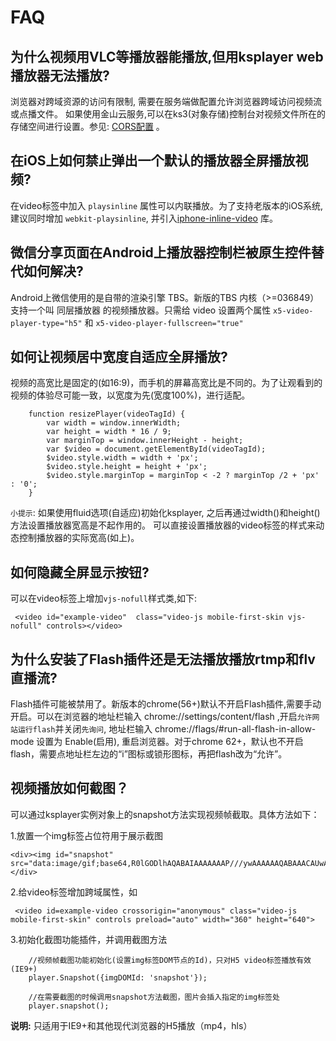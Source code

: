 # FAQ

## 为什么视频用VLC等播放器能播放,但用ksplayer web播放器无法播放?

浏览器对跨域资源的访问有限制, 需要在服务端做配置允许浏览器跨域访问视频流或点播文件。
如果使用金山云服务,可以在ks3(对象存储)控制台对视频文件所在的存储空间进行设置。参见: 
[CORS配置](https://docs.ksyun.com/read/latest/30/_book/service/cors.html) 。

## 在iOS上如何禁止弹出一个默认的播放器全屏播放视频?

在video标签中加入 `playsinline` 属性可以内联播放。为了支持老版本的iOS系统,建议同时增加 `webkit-playsinline`,
并引入[iphone-inline-video](https://github.com/bfred-it/iphone-inline-video) 库。

## 微信分享页面在Android上播放器控制栏被原生控件替代如何解决?

Android上微信使用的是自带的渲染引擎 TBS。新版的TBS 内核（>=036849）
支持一个叫 同层播放器 的视频播放器。只需给 video 设置两个属性 `x5-video-player-type="h5"`
和 `x5-video-player-fullscreen="true"`

## 如何让视频居中宽度自适应全屏播放?

视频的高宽比是固定的(如16:9)，而手机的屏幕高宽比是不同的。为了让观看到的视频的体验尽可能一致，以宽度为先(宽度100%)，进行适配。
        
        function resizePlayer(videoTagId) {
            var width = window.innerWidth;  
            var height = width * 16 / 9;
            var marginTop = window.innerHeight - height;
            var $video = document.getElementById(videoTagId);
            $video.style.width = width + 'px';
            $video.style.height = height + 'px';
            $video.style.marginTop = marginTop < -2 ? marginTop /2 + 'px' : '0';
        }

`小提示`: 如果使用fluid选项(自适应)初始化ksplayer, 之后再通过width()和height()方法设置播放器宽高是不起作用的。
可以直接设置播放器的video标签的样式来动态控制播放器的实际宽高(如上)。

## 如何隐藏全屏显示按钮?

可以在video标签上增加`vjs-nofull`样式类,如下:

```
 <video id="example-video"  class="video-js mobile-first-skin vjs-nofull" controls></video>
```

## 为什么安装了Flash插件还是无法播放播放rtmp和flv直播流?

Flash插件可能被禁用了。新版本的chrome(56+)默认不开启Flash插件,需要手动开启。可以在浏览器的地址栏输入
chrome://settings/content/flash ,开启`允许网站运行flash`并关闭`先询问`, 地址栏输入 chrome://flags/#run-all-flash-in-allow-mode 设置为
Enable(启用), 重启浏览器。对于chrome 62+，默认也不开启flash，需要点地址栏左边的“i”图标或锁形图标，再把flash改为“允许”。


## 视频播放如何截图？

可以通过ksplayer实例对象上的snapshot方法实现视频帧截取。具体方法如下：

1.放置一个img标签占位符用于展示截图

```
<div><img id="snapshot" src="data:image/gif;base64,R0lGODlhAQABAIAAAAAAAP///ywAAAAAAQABAAACAUwAOw=="/></div>
```

2.给video标签增加跨域属性，如


```
 <video id=example-video crossorigin="anonymous" class="video-js mobile-first-skin" controls preload="auto" width="360" height="640">
```


3.初始化截图功能插件，并调用截图方法

```
    //视频帧截图功能初始化(设置img标签DOM节点的Id)，只对H5 video标签播放有效(IE9+)
    player.Snapshot({imgDOMId: 'snapshot'});

    //在需要截图的时候调用snapshot方法截图，图片会插入指定的img标签处
    player.snapshot();
```

**说明:** 只适用于IE9+和其他现代浏览器的H5播放（mp4，hls）